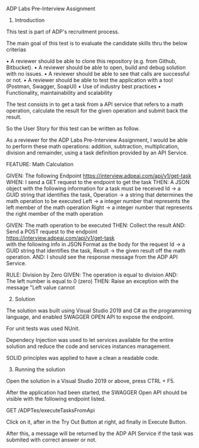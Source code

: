 ADP Labs Pre-Interview Assignment

1. Introduction

This test is part of ADP's recruitment process.

The main goal of this test is to evaluate the candidate skills thru the below criterias

• A reviewer should be able to clone this repository (e.g. from Github, Bitbucket).
• A reviewer should be able to open, build and debug solution with no issues.
• A reviewer should be able to see that calls are successful or not.
• A reviewer should be able to test the application with a tool (Postman, Swagger, SoapUI)
• Use of industry best practices
• Functionality, maintainability and scalability

The test consists in to get a task from a API service that refers to a math operation, calculate the result for the given operation and submit back the result.

So the User Story for this test can be written as follow.

As a reviewer for the ADP Labs Pre-Interview Assignment, I would be able to perform these math operations: 
addition, subtraction, multiplication, division and remainder, using a task definition provided by an API Service. 

FEATURE: Math Calculation

GIVEN: 
        The following Endpoint https://interview.adpeai.com/api/v1/get-task
WHEN:
        I send a GET request to the endpoint to get the task
THEN: 
        A JSON object with the following information for a task must be received 
        Id -> a GUID string that identifies the task,
        Operation -> a string that determines the math operation to be executed
        Left -> a integer number that represents the left member of the math operation 
        Right -> a integer number that represents the right member of the math operation


GIVEN:
       The math operation to be executed 
THEN: 
       Collect the result
AND:
      Send a POST request to the endpoint https://interview.adpeai.com/api/v1/get-task  
      with the following info in JSON Format as the body for the request
      Id -> a GUID string that identifies the task,
      Result -> the given result off the math operation.
AND:
      I should see the response message from the ADP API Service.
      
RULE: 
        Division by Zero
GIVEN:
        The operation is equal to division 
AND:    
        The left number is equal to 0 (zero)
THEN:
        Raise an exception with the message "Left value cannot 

2. Solution

The solution was built using Visual Studio 2019 and C# as the programming language, and enabled SWAGGER OPEN API to expose the endpoint.

For unit tests was used NUnit.

Dependecy Injection was used to let services available for the entire solution and reduce the code and services instances management.

SOLID principles was applied to have a clean a readable code.

3. Running the solution

Open the solution in a Visual Studio 2019 or above, press CTRL + F5.

After the application had been started, the SWAGGER Open API should be visible with the following endpoint listed. 

GET /ADPTes/executeTasksFromApi 

Click on it, after in the Try Out Button at right, ad finally in Execute Button.

After this, a message will be returned by the ADP API Service if the task was submited with correct answer or not.

